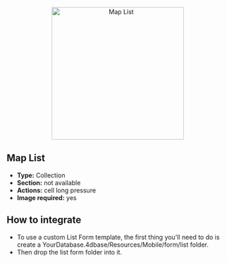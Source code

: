 <p align="center"><img src="https://developer.4d.com/4d-for-ios/docs/assets/en/template-formatters/Listform-Map.gif" alt="Map List" height="auto" width="300"></p>

## Map List

* **Type:** Collection
* **Section:** not available
* **Actions:** cell long pressure
* **Image required:** yes

## How to integrate

* To use a custom List Form template, the first thing you'll need to do is create a YourDatabase.4dbase/Resources/Mobile/form/list folder.
* Then drop the list form folder into it.
